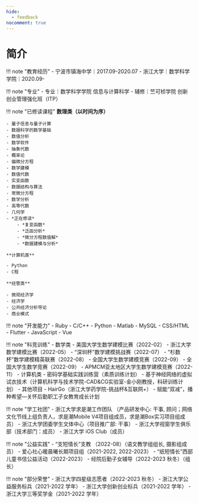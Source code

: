 ```yaml
---
hide:
  - feedback
nocomment: true
---
```

# 简介


!!! note "教育经历"
    - 宁波市镇海中学｜2017.09-2020.07
    - 浙江大学｜数学科学学院｜2020.09-

!!! note "专业"
    - 专业｜数学科学学院 信息与计算科学
    - 辅修｜竺可桢学院 创新创业管理强化班（ITP）

!!! note "已修读课程"
    **数理类（以时间为序）**
    
    - 量子信息与量子计算
    - 数据科学的数学基础
    - 数值分析
    - 数学软件
    - 抽象代数
    - 概率论
    - 偏微分方程
    - 数学建模
    - 数值代数
    - 实变函数
    - 数据结构与算法
    - 常微分方程
    - 数学分析
    - 高等代数
    - 几何学
    - *正在修读*
        - *复变函数*
        - *泛函分析*
        - *微分方程数值解*
        - *数据建模与分析*
    
    **计算机类**
    
    - Python
    - C程
    
    **经管类**
    
    - 微观经济学
    - 经济学
    - 公共经济分析导论
    - 商业模式

!!! note "开发能力"
    - Ruby
    - C/C++
    - Python
    - Matlab
    - MySQL
    - CSS/HTML
    - Flutter
    - JavaScript
    - Vue

!!! note "科竞训练"
    - 数学类
        - 美国大学生数学建模比赛（2022-02）
        - 浙江大学数学建模比赛（2022-05）
        - “深圳杯”数学建模挑战赛（2022-07）
        - “杉数杯”数学建模精英联赛（2022-08）
        - 全国大学生数学建模竞赛（2022-09）
        - 全国大学生数学竞赛（2022-09）
        - APMCM亚太地区大学生数学建模竞赛（2022-11）
    - 计算机类
        - 密码学基础实践训练营（素质训练计划）
        - 基于神经网络的虚拟试衣技术（计算机科学与技术学院-CAD&CG实验室-金小刚教授，科研训练计划）
    - 其他项目
        - HairGo（浙江大学药学院-挑战杯&互联网+）
        - 赋能“双减”，播种希望—关怀后勤职工子女教育成长计划

!!! note "学工社团"
    - 浙江大学求是潮工作团队 （产品研发中心: 干事, 顾问；网络文化节线上组负责人，求是潮Mobile V4项目组成员，求是潮Box实习项目组成员）
    - 浙江大学团委学生文体中心（项目推广部: 干事）
    - 浙江大学视窗学生俱乐部（技术部门：成员）
    - 浙江大学 iOS Club（成员）

!!! note "公益实践"
    - “支短情长”支教 （2022-08）（语文教学组组长, 摄影组成员）
    - 爱心社心暖晨曦长期项目组（2021-2022, 2022-2023）
    - “纸短情长”西部儿童书信公益活动（2022-2023）
    - 经院后勤子女辅导（2022-2023 秋冬）（组长）

!!! note "部分荣誉"
    - 浙江大学四星级志愿者（2022-2023 秋冬）
    - 浙江大学公益服务标兵（2021-2022 学年）
    - 浙江大学创新创业标兵（2021-2022 学年）
    - 浙江大学三等奖学金（2021-2022 学年）
